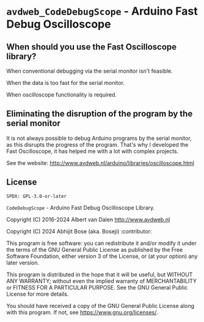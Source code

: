 # `avdweb_CodeDebugScope` - Arduino Fast Debug Oscilloscope
## When should you use the Fast Oscilloscope library?
When conventional debugging via the serial monitor isn't feasible.

When the data is too fast for the serial monitor.

When oscilloscope functionality is required.

## Eliminating the disruption of the program by the serial monitor
It is not always possible to debug Arduino programs by the serial monitor, as this disrupts the progress of the program. That's why I developed the Fast Oscilloscope, it has helped me with a lot with complex projects.

See the website:
http://www.avdweb.nl/arduino/libraries/oscilloscope.html

## License

`SPDX: GPL-3.0-or-later`

`CodeDebugScope` - Arduino Fast Debug Oscilloscope Library.

Copyright (C) 2016-2024 Albert van Dalen <http://www.avdweb.nl>

Copyright (C) 2024 Abhijit Bose (aka. Boseji) :contributor:

This program is free software: you can redistribute it and/or modify it under the terms of the GNU General Public License as published by the Free Software Foundation, either version 3 of the License, or (at your option) any later version.

This program is distributed in the hope that it will be useful, but WITHOUT ANY WARRANTY; without even the implied warranty of MERCHANTABILITY or FITNESS FOR A PARTICULAR PURPOSE. See the GNU General Public License for more details.

You should have received a copy of the GNU General Public License along with this program. If not, see <https://www.gnu.org/licenses/>.
